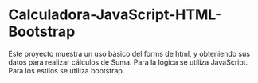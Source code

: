 # Calculadora-JavaScript-HTML-Bootstrap
Este proyecto muestra un uso básico del forms de html, y obteniendo sus datos para realizar cálculos de Suma. Para la lógica se utiliza JavaScript. Para los estilos se utiliza bootstrap.
